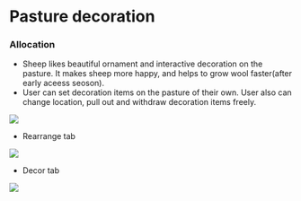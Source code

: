 # Pasture decoration

### Allocation

* Sheep likes beautiful ornament and interactive decoration on the pasture. It makes sheep more happy, and helps to grow wool faster(after early aceess seoson).
* User can set decoration items on the pasture  of their own. User also can change location, pull out and withdraw decoration items freely.

![](../../.gitbook/assets/decor\_1.png)

* Rearrange tab

![](../../.gitbook/assets/decor\_2.png)

* Decor tab

![](../../.gitbook/assets/decor\_3.png)
